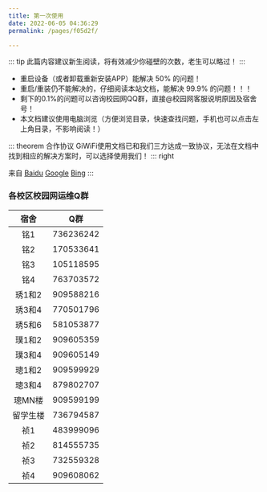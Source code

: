 ```yaml
---
title: 第一次使用
date: 2022-06-05 04:36:29
permalink: /pages/f05d2f/

---
```



::: tip 
此篇内容建议新生阅读，将有效减少你碰壁的次数，老生可以略过！
:::


- 重启设备（或者卸载重新安装APP）能解决 50% 的问题！
- 重启/重装仍不能解决的，仔细阅读本站文档，能解决 99.9% 的问题！！！
- 剩下的0.1%的问题可以咨询校园网QQ群，直接@校园网客服说明原因及宿舍号！
- 本文档建议使用电脑浏览（方便浏览目录，快速查找问题，手机也可以点击左上角目录，不影响阅读！）


::: theorem 合作协议
GiWiFi使用文档已和我们三方达成一致协议，无法在文档中找到相应的解决方案时，可以选择使用我们！
::: right

来自 [Baidu](https://www.baidu.com) [Google](https://www.google.com) [Bing](https://cn.bing.com)
:::



### 各校区校园网运维Q群


|宿舍|Q群|
|:---:|---|
|铭1|736236242|
|铭2|170533641|
|铭3|105118595|
|铭4|763703572|
|琇1和2|909588216|
|琇3和4|770501796|
|琇5和6|581053877|
|璞1和2|909605359|
|璞3和4|909605149|
|璁1和2|909599929|
|璁3和4|879802707|
|璁MN楼|909599199|
|留学生楼|736794587|
|祯1|483999096|
|祯2|814555735|
|祯3|732559328|
|祯4|909608062|


